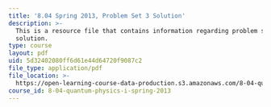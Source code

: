 ```yaml
---
title: '8.04 Spring 2013, Problem Set 3 Solution'
description: >-
  This is a resource file that contains information regarding problem set 3
  solution.
type: course
layout: pdf
uid: 5d32402080ff6d61e44d64720f9087c2
file_type: application/pdf
file_location: >-
  https://open-learning-course-data-production.s3.amazonaws.com/8-04-quantum-physics-i-spring-2013/5d32402080ff6d61e44d64720f9087c2_MIT8_04S13_ps3_sol.pdf
course_id: 8-04-quantum-physics-i-spring-2013
---
```

